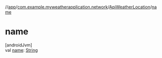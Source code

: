 //[app](../../../index.md)/[com.example.myweatherapplication.network](../index.md)/[ApiWeatherLocation](index.md)/[name](name.md)

# name

[androidJvm]\
val [name](name.md): [String](https://kotlinlang.org/api/latest/jvm/stdlib/kotlin/-string/index.html)
